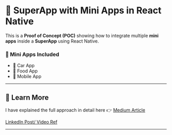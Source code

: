 # 🚀 SuperApp with Mini Apps in React Native

This is a **Proof of Concept (POC)** showing how to integrate multiple **mini apps** inside a **SuperApp** using React Native.  

### 📱 Mini Apps Included
- 🚗 Car App  
- 🍔 Food App  
- 📱 Mobile App  

---

## 🔗 Learn More
I have explained the full approach in detail here 👉 [Medium Article](https://medium.com/@abhishekgupta061201/building-a-superapp-in-react-native-integrating-mini-apps-like-the-giants-f3f390ba5939)

[LinkedIn Post/ Video Ref](https://www.linkedin.com/posts/abhishek-gupta061201_reactnative-superapp-miniapps-activity-7367876085507620865-tUX1?utm_source=share&utm_medium=member_desktop&rcm=ACoAAC9E_FoBBqbtQRwHKt0Xqnu1DtZ_QU1jo8s)



---
